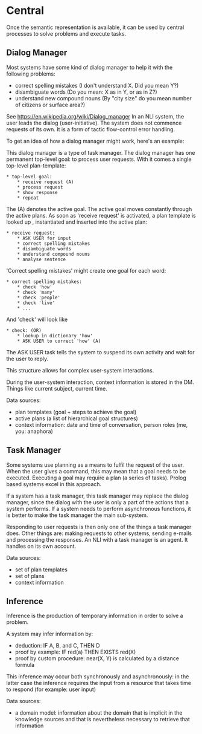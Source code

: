 # Central

Once the semantic representation is available, it can be used by central processes to solve problems and execute tasks.

## Dialog Manager

Most systems have some kind of dialog manager to help it with the following problems:

* correct spelling mistakes (I don't understand X. Did you mean Y?)
* disambiguate words (Do you mean: X as in Y, or as in Z?)
* understand new compound nouns (By "city size" do you mean number of citizens or surface area?)

See https://en.wikipedia.org/wiki/Dialog_manager In an NLI system, the user leads the dialog (user-initiative). The system does not commence requests of its own. It is a form of tactic flow-control error handling.

To get an idea of how a dialog manager might work, here's an example:

This dialog manager is a type of task manager. The dialog manager has one permanent top-level goal: to process user requests. With it comes a single top-level plan-template:

    * top-level goal:
        * receive request (A)
        * process request
        * show response
        * repeat

The (A) denotes the active goal. The active goal moves constantly through the active plans. As soon as 'receive request' is activated, a plan template is looked up , instantiated and inserted into the active plan:

    * receive request:
        * ASK USER for input
        * correct spelling mistakes
        * disambiguate words
        * understand compound nouns
        * analyse sentence

'Correct spelling mistakes' might create one goal for each word:

    * correct spelling mistakes:
        * check 'how'
        * check 'many'
        * check 'people'
        * check 'live'
        * ...

And 'check' will look like

    * check: (OR)
        * lookup in dictionary 'how'
        * ASK USER to correct 'how' (A)

The ASK USER task tells the system to suspend its own activity and wait for the user to reply.

This structure allows for complex user-system interactions.

During the user-system interaction, context information is stored in the DM. Things like current subject, current time.

Data sources:

* plan templates (goal + steps to achieve the goal)
* active plans (a list of hierarchical goal structures)
* context information: date and time of conversation, person roles (me, you: anaphora)

## Task Manager

Some systems use planning as a means to fulfil the request of the user. When the user gives a command, this may mean that a goal needs to be executed. Executing a goal may require a plan (a series of tasks). Prolog based systems excel in this approach.

If a system has a task manager, this task manager may replace the dialog manager, since the dialog with the user is only a part of the actions that a system performs. If a system needs to perform asynchronous functions, it is better to make the task manager the main sub-system.

Responding to user requests is then only one of the things a task manager does. Other things are: making requests to other systems, sending e-mails and processing the responses. An NLI with a task manager is an agent. It handles on its own account.

Data sources:

* set of plan templates
* set of plans
* context information

## Inference

Inference is the production of temporary information in order to solve a problem.

A system may infer information by:

* deduction: IF A, B, and C, THEN D
* proof by example: IF red(a) THEN EXISTS red(X)
* proof by custom procedure: near(X, Y) is calculated by a distance formula

This inference may occur both synchronously and asynchronously: in the latter case the inference requires the input from a resource that takes time to respond (for example: user input)

Data sources:

* a domain model: information about the domain that is implicit in the knowledge sources and that is nevertheless necessary to retrieve that information

